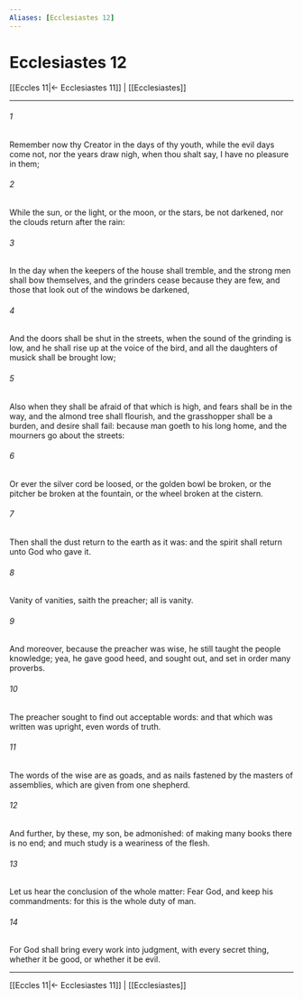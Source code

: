 ```yaml
---
Aliases: [Ecclesiastes 12]
---
```

# Ecclesiastes 12

[[Eccles 11|← Ecclesiastes 11]] | [[Ecclesiastes]]
***



###### 1 
Remember now thy Creator in the days of thy youth, while the evil days come not, nor the years draw nigh, when thou shalt say, I have no pleasure in them; 

###### 2 
While the sun, or the light, or the moon, or the stars, be not darkened, nor the clouds return after the rain: 

###### 3 
In the day when the keepers of the house shall tremble, and the strong men shall bow themselves, and the grinders cease because they are few, and those that look out of the windows be darkened, 

###### 4 
And the doors shall be shut in the streets, when the sound of the grinding is low, and he shall rise up at the voice of the bird, and all the daughters of musick shall be brought low; 

###### 5 
Also when they shall be afraid of that which is high, and fears shall be in the way, and the almond tree shall flourish, and the grasshopper shall be a burden, and desire shall fail: because man goeth to his long home, and the mourners go about the streets: 

###### 6 
Or ever the silver cord be loosed, or the golden bowl be broken, or the pitcher be broken at the fountain, or the wheel broken at the cistern. 

###### 7 
Then shall the dust return to the earth as it was: and the spirit shall return unto God who gave it. 

###### 8 
Vanity of vanities, saith the preacher; all is vanity. 

###### 9 
And moreover, because the preacher was wise, he still taught the people knowledge; yea, he gave good heed, and sought out, and set in order many proverbs. 

###### 10 
The preacher sought to find out acceptable words: and that which was written was upright, even words of truth. 

###### 11 
The words of the wise are as goads, and as nails fastened by the masters of assemblies, which are given from one shepherd. 

###### 12 
And further, by these, my son, be admonished: of making many books there is no end; and much study is a weariness of the flesh. 

###### 13 
Let us hear the conclusion of the whole matter: Fear God, and keep his commandments: for this is the whole duty of man. 

###### 14 
For God shall bring every work into judgment, with every secret thing, whether it be good, or whether it be evil.

***
[[Eccles 11|← Ecclesiastes 11]] | [[Ecclesiastes]]
